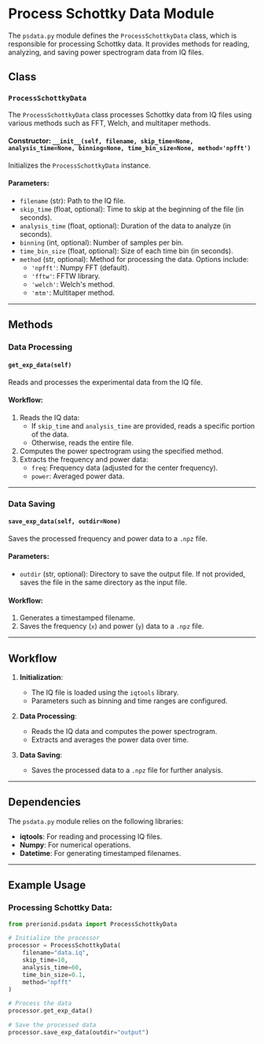 # Process Schottky Data Module

The `psdata.py` module defines the `ProcessSchottkyData` class, which is responsible for processing Schottky data. It provides methods for reading, analyzing, and saving power spectrogram data from IQ files.

## Class

### `ProcessSchottkyData`

The `ProcessSchottkyData` class processes Schottky data from IQ files using various methods such as FFT, Welch, and multitaper methods.

#### Constructor: `__init__(self, filename, skip_time=None, analysis_time=None, binning=None, time_bin_size=None, method='npfft')`

Initializes the `ProcessSchottkyData` instance.

#### Parameters:
- `filename` (str): Path to the IQ file.
- `skip_time` (float, optional): Time to skip at the beginning of the file (in seconds).
- `analysis_time` (float, optional): Duration of the data to analyze (in seconds).
- `binning` (int, optional): Number of samples per bin.
- `time_bin_size` (float, optional): Size of each time bin (in seconds).
- `method` (str, optional): Method for processing the data. Options include:
  - `'npfft'`: Numpy FFT (default).
  - `'fftw'`: FFTW library.
  - `'welch'`: Welch's method.
  - `'mtm'`: Multitaper method.

---

## Methods

### Data Processing

#### `get_exp_data(self)`
Reads and processes the experimental data from the IQ file.

#### Workflow:
1. Reads the IQ data:
   - If `skip_time` and `analysis_time` are provided, reads a specific portion of the data.
   - Otherwise, reads the entire file.
2. Computes the power spectrogram using the specified method.
3. Extracts the frequency and power data:
   - `freq`: Frequency data (adjusted for the center frequency).
   - `power`: Averaged power data.

---

### Data Saving

#### `save_exp_data(self, outdir=None)`
Saves the processed frequency and power data to a `.npz` file.

#### Parameters:
- `outdir` (str, optional): Directory to save the output file. If not provided, saves the file in the same directory as the input file.

#### Workflow:
1. Generates a timestamped filename.
2. Saves the frequency (`x`) and power (`y`) data to a `.npz` file.

---

## Workflow

1. **Initialization**:
   - The IQ file is loaded using the `iqtools` library.
   - Parameters such as binning and time ranges are configured.

2. **Data Processing**:
   - Reads the IQ data and computes the power spectrogram.
   - Extracts and averages the power data over time.

3. **Data Saving**:
   - Saves the processed data to a `.npz` file for further analysis.

---

## Dependencies

The `psdata.py` module relies on the following libraries:
- **iqtools**: For reading and processing IQ files.
- **Numpy**: For numerical operations.
- **Datetime**: For generating timestamped filenames.

---

## Example Usage

### Processing Schottky Data:
```python
from prerionid.psdata import ProcessSchottkyData

# Initialize the processor
processor = ProcessSchottkyData(
    filename="data.iq",
    skip_time=10,
    analysis_time=60,
    time_bin_size=0.1,
    method="npfft"
)

# Process the data
processor.get_exp_data()

# Save the processed data
processor.save_exp_data(outdir="output")
```